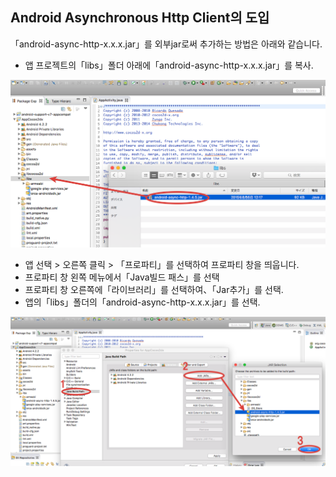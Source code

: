 ## Android Asynchronous Http Client의 도입

「android-async-http-x.x.x.jar」를 외부jar로써 추가하는 방법은 아래와 같습니다.

* 앱 프로젝트의「libs」폴더 아래에「android-async-http-x.x.x.jar」를 복사.


![AsyncHttp01](./img03.png)


* 앱 선택 > 오른쪽 클릭 > 「프로파티」를 선택하여 프로파티 창을 띄웁니다.
* 프로파티 창 왼쪽 메뉴에서「Java빌드 패스」를 선택
* 프로파티 창 오른쪽에「라이브러리」를 선택하여、「Jar추가」를 선택.
* 앱의「libs」폴더의「android-async-http-x.x.x.jar」를 선택.

![AsyncHttp02](./img04.png)
